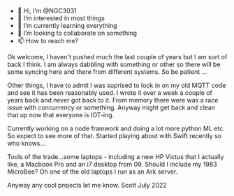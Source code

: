 - 👋 Hi, I’m @NGC3031
- 👀 I’m interested in most things
- 🌱 I’m currently learning everything
- 💞️ I’m looking to collaborate on something
- 📫 How to reach me?

Ok welcome, I haven't pushed much the last couple of years but I am sort of back I think. I am always dabbling with something or other so there will
be some syncing here and there from different systems. So be patient ...

Other things, I have to admit I was suprised to look in on my old MQTT code and see it has been reasonably used. I wrote it over a week a couple of 
years back and never got back to it. From memory there were was a race issue with concurrency or something. Anyway might get back and clean that up
now that everyone is IOT-ing.

Currently working on a node framwork and doing a lot more python ML etc. So expect to see more of that. Started playing about with Swift recently 
so who knows...

Tools of the trade...some laptops - including a new HP Victus that I actually like, a Macbook Pro and an i7 desktop from 09. Should I include my 
1983 MicroBee? Oh one of the old laptops I run as an Ark server.

Anyway any cool projects let me know. 
Scott
July 2022





<!---
NGC3031/NGC3031 is a ✨ special ✨ repository because its `README.md` (this file) appears on your GitHub profile.
You can click the Preview link to take a look at your changes.
--->
